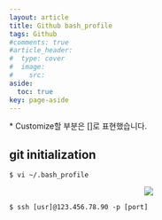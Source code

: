```yaml
---
layout: article
title: Github bash_profile
tags: Github
#comments: true
#article_header:
#  type: cover
#  image:
#    src:
aside:
  toc: true
key: page-aside
---
```


  \* Customize할 부분은 []로 표현했습니다.

## git initialization

    $ vi ~/.bash_profile

<p align="center"><img src="https://github.com/LoteeYoon/LoteeYoon.github.io/blob/master/bash_profile.JPG?raw=true"></p>

    $ ssh [usr]@123.456.78.90 -p [port]

<p align="center"><img src=""></p>
